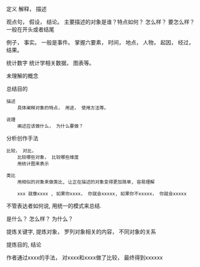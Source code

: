 
定义
    解释， 描述

观点句， 假设， 结论。 
    主要描述的对象是谁？特点如何？ 怎么样？ 要怎么样？
    一般在开头或者结尾

例子， 事实。
    一般是事件。 掌握六要素， 时间， 地点， 人物， 起因， 经过， 结果。

统计数字
    统计学相关数据， 图表等。


未理解的概念


总结目的
    
    描述
        具体阐释对象的特点， 用途， 使用方法等。

    说理
        阐述应该做什么， 为什么要做？


分析创作手法

    比较， 对比， 
        比较哪些对象， 比较哪些维度
        用统计图来表示

    类比
        用相似的对象来做类比, 让正在描述的对象变得更加简单, 容易理解

        xxx 就像xxxx , 如果你xxxx， 你就会xxxxx, 如果你不xxxxx， 你就会xxxxx


不管表达者如何说, 用统一的模式来总结.

是什么？ 怎么样？ 为什么？

提炼关键字, 提炼对象， 罗列对象相关的内容， 不同对象的关系

提炼目的, 结论

作者通过xxxx的手法， 对xxxx和xxxx做了比较， 最终得到xxxxxx


